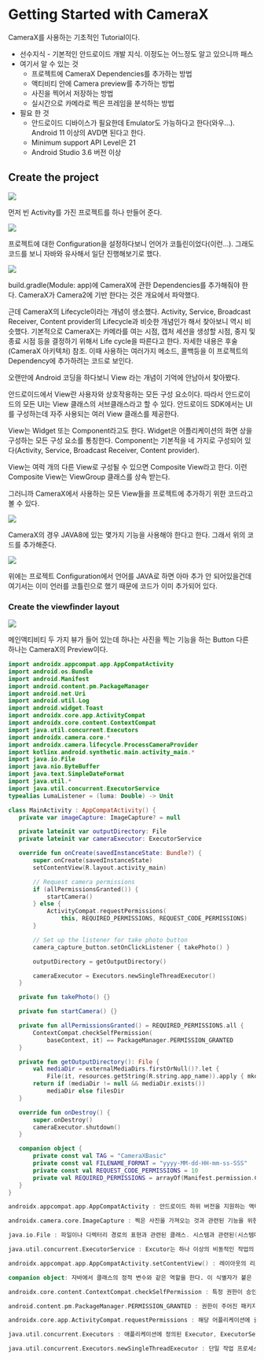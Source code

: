 # Getting Started with CameraX



CameraX를 사용하는 기초적인 Tutorial이다.

- 선수지식 - 기본적인 안드로이드 개발 지식. 이정도는 어느정도 알고 있으니까 패스
- 여기서 알 수 있는 것
  - 프로젝트에 CameraX Dependencies를 추가하는 방법
  - 액티비티 안에 Camera preview를 추가하는 방법
  - 사진을 찍어서 저장하는 방법
  - 실시간으로 카메라로 찍은 프레임을 분석하는 방법
- 필요 한 것
  - 안드로이드 디바이스가 필요한데 Emulator도 가능하다고 한다(와우...). Android 11 이상의 AVD면 된다고 한다.
  - Minimum support API Level은 21
  - Android Studio 3.6 버전 이상



## Create the project



![](./Figure/2(1).JPG)

먼저 빈 Activity를 가진 프로젝트를 하나 만들어 준다.

![](./Figure/2(2).JPG)

프로젝트에 대한 Configuration을 설정하다보니 언어가 코틀린이었다(이런...). 그래도 코드를 보니 자바와 유사해서 일단 진행해보기로 했다.

![](./Figure/2(3).JPG)

build.gradle(Module: app)에 CameraX에 관한 Dependencies를 추가해줘야 한다. CameraX가 Camera2에 기반 한다는 것은 개요에서 파악했다. 

근데 CameraX의 Lifecycle이라는 개념이 생소했다. Activity, Service, Broadcast Receiver, Content provider의 Lifecycle과 비슷한 개념인가 해서 찾아보니 역시 비슷했다. 기본적으로 CameraX는 카메라를 여는 시점, 캡처 세션을 생성할 시점, 중지 및 종료 시점 등을 결정하기 위해서 Life cycle을 따른다고 한다. 자세한 내용은 후술(CameraX 아키텍처) 참조. 이때 사용하는 여러가지 메소드, 콜백등을 이 프로젝트의 Dependency에 추가하려는 코드로 보인다.

오랜만에 Android 코딩을 하다보니 View 라는 개념이 기억에 안남아서 찾아봤다.

안드로이드에서 View란 사용자와 상호작용하는 모든 구성 요소이다. 따라서 안드로이드의 모든 UI는 View 클래스의 서브클래스라고 할 수 있다. 안드로이드 SDK에서는 UI를 구성하는데 자주 사용되는 여러 View 클래스를 제공한다. 

View는 Widget 또는 Component라고도 한다. Widget은 어플리케이션의 화면 상을 구성하는 모든 구성 요소를 통칭한다.  Component는 기본적을 네 가지로 구성되어 있다(Activity, Service, Broadcast Receiver, Content provider). 

View는 여럭 개의 다른 View로 구성될 수 있으면 Composite View라고 한다. 이런 Composite View는 ViewGroup 클래스를 상속 받는다. 

그러니까 CameraX에서 사용하는 모든 View들을 프로젝트에 추가하기 위한 코드라고 볼 수 있다.

![](./Figure/2(4).JPG)

CameraX의 경우 JAVA8에 있는 몇가지 기능을 사용해야 한다고 한다. 그래서 위의 코드를 추가해준다.

![](./Figure/2(5).JPG)

위에는 프로젝트 Configuration에서 언어를 JAVA로 하면 아마 추가 안 되어있을건데 여기서는 이미 언러를 코틀린으로 했기 때문에 코드가 이미 추가되어 있다. 



### Create the viewfinder layout



![](./Figure/2(6).JPG)

메인액티비티 두 가지 뷰가 들어 있는데 하나는 사진을 찍는 기능을 하는 Button 다른 하나는 CameraX의 Preview이다. 



```kotlin 
import androidx.appcompat.app.AppCompatActivity
import android.os.Bundle
import android.Manifest
import android.content.pm.PackageManager
import android.net.Uri
import android.util.Log
import android.widget.Toast
import androidx.core.app.ActivityCompat
import androidx.core.content.ContextCompat
import java.util.concurrent.Executors
import androidx.camera.core.*
import androidx.camera.lifecycle.ProcessCameraProvider
import kotlinx.android.synthetic.main.activity_main.*
import java.io.File
import java.nio.ByteBuffer
import java.text.SimpleDateFormat
import java.util.*
import java.util.concurrent.ExecutorService
typealias LumaListener = (luma: Double) -> Unit

class MainActivity : AppCompatActivity() {
   private var imageCapture: ImageCapture? = null

   private lateinit var outputDirectory: File
   private lateinit var cameraExecutor: ExecutorService

   override fun onCreate(savedInstanceState: Bundle?) {
       super.onCreate(savedInstanceState)
       setContentView(R.layout.activity_main)

       // Request camera permissions
       if (allPermissionsGranted()) {
           startCamera()
       } else {
           ActivityCompat.requestPermissions(
               this, REQUIRED_PERMISSIONS, REQUEST_CODE_PERMISSIONS)
       }

       // Set up the listener for take photo button
       camera_capture_button.setOnClickListener { takePhoto() }

       outputDirectory = getOutputDirectory()

       cameraExecutor = Executors.newSingleThreadExecutor()
   }

   private fun takePhoto() {}

   private fun startCamera() {}

   private fun allPermissionsGranted() = REQUIRED_PERMISSIONS.all {
       ContextCompat.checkSelfPermission(
           baseContext, it) == PackageManager.PERMISSION_GRANTED
   }

   private fun getOutputDirectory(): File {
       val mediaDir = externalMediaDirs.firstOrNull()?.let {
           File(it, resources.getString(R.string.app_name)).apply { mkdirs() } }
       return if (mediaDir != null && mediaDir.exists())
           mediaDir else filesDir
   }

   override fun onDestroy() {
       super.onDestroy()
       cameraExecutor.shutdown()
   }

   companion object {
       private const val TAG = "CameraXBasic"
       private const val FILENAME_FORMAT = "yyyy-MM-dd-HH-mm-ss-SSS"
       private const val REQUEST_CODE_PERMISSIONS = 10
       private val REQUIRED_PERMISSIONS = arrayOf(Manifest.permission.CAMERA)
   }
}
```

```kotlin
androidx.appcompat.app.AppCompatActivity : 안드로이드 하위 버전을 지원하는 액티비티
```

```kotlin
androidx.camera.core.ImageCapture : 찍은 사진을 가져오는 것과 관련된 기능을 위한 기본적인 클래스
```

```kotlin
java.io.File : 파일이나 디렉터리 경로의 표현과 관련된 클래스. 시스템과 관련된(시스템마다 경로 설정하는 방법이 다르므로) 계층적(경로는 대부분 계층적으로 표현되므로) 경로와 관련되어 있는 클래스. 
```

```kotlin 
java.util.concurrent.ExecutorService : Excutor는 하나 이상의 비동적인 작업의 흐름을 추적할 수 있는 Future 객체(비동적기적 작업 연산을 표현)를 만들거나 종료하는 메소드를 제공한다. 이 Excutor 인터페이스를 구현하는 인터페이스.
```

```kotlin 
androidx.appcompat.app.AppCompatActivity.setContentView() : 레이아웃의 리소스를 메모리에 Inflation하고 최상단 View에 추가하거나 View를 인자로 받아서 별도의 Content를 구성함.
```

```kotlin 
companion object: 자바에서 클래스의 정적 변수와 같은 역할을 한다. 이 식별자가 붙은 객체는 클래스이름으로 접근이 가능하다. 클래스당 하나만 가질 수 있다. 실은 프로그램 런타임에 실제 객체의 인스턴스의 구성원이 된다.
```

```kotlin 
androidx.core.content.ContextCompat.checkSelfPermission : 특정 권한이 승인되어 있는지를 확인하는 메소드.
```

```kotlin 
android.content.pm.PackageManager.PERMISSION_GRANTED : 권한이 주어진 패키지에 대해서 허용되어 있는지 여부에 대한 결과값
```

```kotlin 
androidx.core.app.ActivityCompat.requestPermissions : 해당 어플리케이션에 권한을 허용하도록 요청하는 메소드
```

```kotlin 
java.util.concurrent.Executors : 애플리케이션에 정의된 Executor, ExecutorService, ScheduledExecutorService, ThreadFactory, Callable 클래스의 Factory and utility 메소드. 
```

```kotlin 
java.util.concurrent.Executors.newSingleThreadExecutor : 단일 작업 프로세스를 사용하는 Executor를 생성하는 메소드.
```

